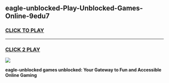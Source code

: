 
## eagle-unblocked-Play-Unblocked-Games-Online-9edu7
<h3>
<a href="https://premium76.site?title=eagle-unblocked&ref=25A">CLICK TO PLAY</a></h3>
<hr>

<h3>
<a href="https://premium76.site?title=eagle-unblocked&ref=25A">CLICK 2 PLAY</a>
  
</h3>

<a href="https://premium76.site?title=eagle-unblocked&ref=25A"><img src="https://clearcache.store/games.png"></a>


**eagle-unblocked games unblocked: Your Gateway to Fun and Accessible Online Gaming**
